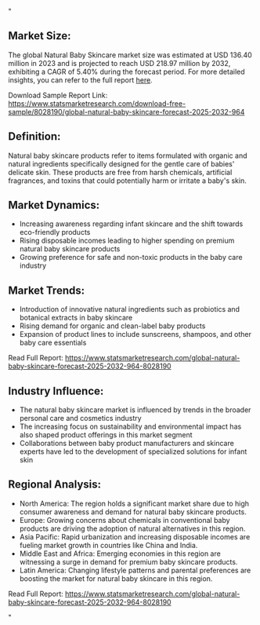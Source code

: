 "<h2>Market Size:</h2>
<p>The global Natural Baby Skincare market size was estimated at USD 136.40 million in 2023 and is projected to reach USD 218.97 million by 2032, exhibiting a CAGR of 5.40% during the forecast period. For more detailed insights, you can refer to the full report <a href='https://www.statsmarketresearch.com/global-natural-baby-skincare-forecast-2025-2032-964-8028190'>here</a>.</p>
<p>Download Sample Report Link: <a href='https://www.statsmarketresearch.com/download-free-sample/8028190/global-natural-baby-skincare-forecast-2025-2032-964'>https://www.statsmarketresearch.com/download-free-sample/8028190/global-natural-baby-skincare-forecast-2025-2032-964</a></p>

<h2>Definition:</h2>
<p>Natural baby skincare products refer to items formulated with organic and natural ingredients specifically designed for the gentle care of babies' delicate skin. These products are free from harsh chemicals, artificial fragrances, and toxins that could potentially harm or irritate a baby's skin.</p>

<h2>Market Dynamics:</h2>
<ul>
    <li>Increasing awareness regarding infant skincare and the shift towards eco-friendly products</li>
    <li>Rising disposable incomes leading to higher spending on premium natural baby skincare products</li>
    <li>Growing preference for safe and non-toxic products in the baby care industry</li>
</ul>

<h2>Market Trends:</h2>
<ul>
    <li>Introduction of innovative natural ingredients such as probiotics and botanical extracts in baby skincare</li>
    <li>Rising demand for organic and clean-label baby products</li>
    <li>Expansion of product lines to include sunscreens, shampoos, and other baby care essentials</li>
</ul>
<p>Read Full Report: <a href='https://www.statsmarketresearch.com/global-natural-baby-skincare-forecast-2025-2032-964-8028190'>https://www.statsmarketresearch.com/global-natural-baby-skincare-forecast-2025-2032-964-8028190</a></p>

<h2>Industry Influence:</h2>
<ul>
    <li>The natural baby skincare market is influenced by trends in the broader personal care and cosmetics industry</li>
    <li>The increasing focus on sustainability and environmental impact has also shaped product offerings in this market segment</li>
    <li>Collaborations between baby product manufacturers and skincare experts have led to the development of specialized solutions for infant skin</li>
</ul>

<h2>Regional Analysis:</h2>
<ul>
    <li>North America: The region holds a significant market share due to high consumer awareness and demand for natural baby skincare products.</li>
    <li>Europe: Growing concerns about chemicals in conventional baby products are driving the adoption of natural alternatives in this region.</li>
    <li>Asia Pacific: Rapid urbanization and increasing disposable incomes are fueling market growth in countries like China and India.</li>
    <li>Middle East and Africa: Emerging economies in this region are witnessing a surge in demand for premium baby skincare products.</li>
    <li>Latin America: Changing lifestyle patterns and parental preferences are boosting the market for natural baby skincare in this region.</li>
</ul>
<p>Read Full Report: <a href='https://www.statsmarketresearch.com/global-natural-baby-skincare-forecast-2025-2032-964-8028190'>https://www.statsmarketresearch.com/global-natural-baby-skincare-forecast-2025-2032-964-8028190</a></p>"
